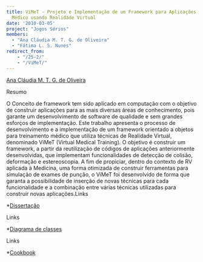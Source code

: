 ```yaml
---
title: ViMeT - Projeto e Implementação de um Framework para Aplicações de Treinamento
  Médico usando Realidade Virtual
date: '2010-03-05'
project: "Jogos Sérios"
members:
  - "Ana Cláudia M. T. G. de Oliveira"
  - "Fátima L. S. Nunes"
redirect_from:
    - "/25-2/"
    - "/ViMeT/"
---
```



[Ana Cláudia M. T. G. de Oliveira](http://lablapis.site.br.com/?q=users/anaclaudia)

Resumo

O Conceito de framework tem sido aplicado em computação com o objetivo de construir aplicações para as mais diversas áreas de conhecimento, pois garante um desenvolvimento de software de qualidade e sem grandes esforços de implementação. Este trabalho apresenta o processo de desenvolvimento e a implementação de um framework orientado a objetos para treinamento médico que utiliza técnicas de Realidade Virtual, denominado ViMeT (Virtual Medical Training). O objetivo é construir um framework, a partir da reutilização de códigos de aplicações anteriormente desenvolvidas, que implementam funcionalidades de detecção de colisão, deformação e estereoscopia. A fim de propiciar, dentro do contexto de RV aplicada à Medicina, uma forma otimizada de construir ferramentas para simulação de exames de punção, o ViMeT foi desenvolvido de forma que garanta a possibilidade de inserção de novas técnicas para cada funcionalidade e a combinação entre várias técnicas utilizadas para construir novas aplicações.Links
	
*[Dissertação](/lapis/sites/default/files/dissertacao.pdf)

Links
	
*[Diagrama de classes](/lapis/sites/default/files/DiagramadeClasses.pdf)

Links
	
*[Cookbook](/lapis/sites/default/files/Cookbook.pdf)
